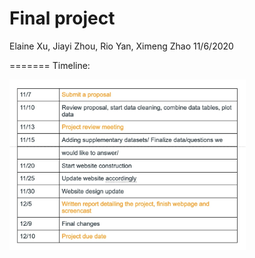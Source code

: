 Final project
================
Elaine Xu, Jiayi Zhou, Rio Yan, Ximeng Zhao
11/6/2020

\======= Timeline:

<img src = "image/timeline.jpg" style = "width:75%">
